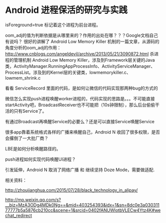 # Android 进程保活的研究与实践


isForeground=true 标记着这个进程为前台进程。

oom_adj的值为判断依据是从哪里来的？作用的出处在哪？？？Google文档自己有说吗？
很好的讲解了 Android Low Memory Killer 机制的一篇文章，从源码的角度分析的oom_adj的作用：http://www.cnblogs.com/angeldevil/archive/2013/05/21/3090872.html
杀进程的管理机制 Android Low Memory Killer，涉及到Framework层关键的Java类，ActivityManager.RunningAppProcessInfo、ActivityServiceManager、ProcessList。涉及到的Kernel层的关键类，lowmemorykiller.c、lowmem_shrink.c

看看 ServiceRecord 里面的代码，是如何让微信的代码实现那两种bug的方式的




微信怎么实现push进程唤醒worker进程的，代码实现的思路是。。。不可能直接startActivity吧，BroadcastReceiver也不可能把（10s钟限制），那么后台偷偷干活的只有Service了。

有通过Broadcast再唤醒Service的必要么？还是可以直接Service唤醒Service

很多app靠着系统格式各样的广播来唤醒自己，Android N 收回了很多权限，是否会撂倒了一大批厂商？

LBE是如何分析唤醒路径的。

push进程如何实现代码唤醒UI进程？

引发延伸，Android N 取消了网络广播 和 继续坚持 Doze Mode，需要做适配.





相关资料：

http://zhoujianghua.com/2015/07/28/black_technology_in_alipay/

http://mp.weixin.qq.com/s?__biz=MzA3ODg4MDk0Ng==&mid=403254393&idx=1&sn=8dc0e3a03031177777b5a5876cb210cc&scene=1&srcid=0402fANUWIotbVLECw4Ytz4K#wechat_redirect